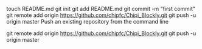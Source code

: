 touch README.md
git init
git add README.md
git commit -m "first commit"
git remote add origin https://github.com/chipfc/Chipi_Blockly.git
git push -u origin master
Push an existing repository from the command line

git remote add origin https://github.com/chipfc/Chipi_Blockly.git
git push -u origin master